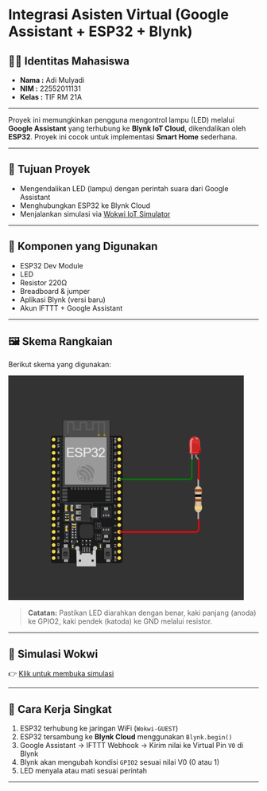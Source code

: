 # Integrasi Asisten Virtual (Google Assistant + ESP32 + Blynk)
## 🙋‍♂️ Identitas Mahasiswa

- **Nama  :** Adi Mulyadi  
- **NIM   :** 22552011131  
- **Kelas :** TIF RM 21A

---
Proyek ini memungkinkan pengguna mengontrol lampu (LED) melalui **Google Assistant** yang terhubung ke **Blynk IoT Cloud**, dikendalikan oleh **ESP32**. Proyek ini cocok untuk implementasi **Smart Home** sederhana.

---

## 🎯 Tujuan Proyek

- Mengendalikan LED (lampu) dengan perintah suara dari Google Assistant
- Menghubungkan ESP32 ke Blynk Cloud
- Menjalankan simulasi via [Wokwi IoT Simulator](https://wokwi.com/)

---

## 🔧 Komponen yang Digunakan

- ESP32 Dev Module
- LED
- Resistor 220Ω
- Breadboard & jumper
- Aplikasi Blynk (versi baru)
- Akun IFTTT + Google Assistant

---

## 🖼️ Skema Rangkaian

Berikut skema yang digunakan:

![Skematik ESP32 Lampu Google Assistant](./schematic.png)

> **Catatan:** Pastikan LED diarahkan dengan benar, kaki panjang (anoda) ke GPIO2, kaki pendek (katoda) ke GND melalui resistor.

---

## 🔗 Simulasi Wokwi

👉 [Klik untuk membuka simulasi](https://wokwi.com/projects/435366827450841089)

---

## 🧠 Cara Kerja Singkat

1. ESP32 terhubung ke jaringan WiFi (`Wokwi-GUEST`)
2. ESP32 tersambung ke **Blynk Cloud** menggunakan `Blynk.begin()`
3. Google Assistant → IFTTT Webhook → Kirim nilai ke Virtual Pin `V0` di Blynk
4. Blynk akan mengubah kondisi `GPIO2` sesuai nilai V0 (0 atau 1)
5. LED menyala atau mati sesuai perintah

---
